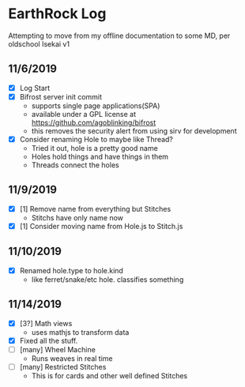 # EarthRock Log
Attempting to move from my offline documentation to some MD, per oldschool Isekai v1

## 11/6/2019
 - [X] Log Start
 - [X] Bifrost server init commit
    - supports single page applications(SPA)
    - available under a GPL license at https://github.com/agoblinking/bifrost
    - this removes the security alert from using sirv for development
 - [X] Consider renaming Hole to maybe like Thread?
    - Tried it out, hole is a pretty good name
    - Holes hold things and have things in them
    - Threads connect the holes

## 11/9/2019
 - [X] [1] Remove name from everything but Stitches
    - Stitchs have only name now
 - [X] [1] Consider moving name from Hole.js to Stitch.js

## 11/10/2019
 - [X] Renamed hole.type to hole.kind
    - like ferret/snake/etc hole. classifies something

## 11/14/2019
 - [X] [3?] Math views 
    - uses mathjs to transform data
 - [X] Fixed all the stuff.
 - [ ] [many] Wheel Machine
    - Runs weaves in real time
 - [ ] [many] Restricted Stitches
    - This is for cards and other well defined Stitches